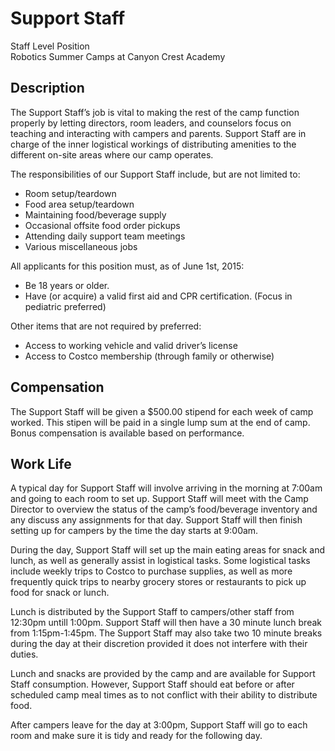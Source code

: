 # Support Staff
Staff Level Position  
Robotics Summer Camps at Canyon Crest Academy

## Description
The Support Staff’s job is vital to making the rest of the camp function properly by letting directors, room leaders, and counselors focus on teaching and interacting with campers and parents. Support Staff are in charge of the inner logistical workings of distributing amenities to the different on-site areas where our camp operates. 

The responsibilities of our Support Staff include, but are not limited to:

- Room setup/teardown
- Food area setup/teardown
- Maintaining food/beverage supply
- Occasional offsite food order pickups
- Attending daily support team meetings
- Various miscellaneous jobs

All applicants for this position must, as of June 1st, 2015:

- Be 18 years or older.
- Have (or acquire) a valid first aid and CPR certification. (Focus in pediatric preferred)

Other items that are not required by preferred:

- Access to working vehicle and valid driver’s license
- Access to Costco membership (through family or otherwise)

## Compensation
The Support Staff will be given a $500.00 stipend for each week of camp worked. This stipen will be paid in a single lump sum at the end of camp. Bonus compensation is available based on performance.

## Work Life
A typical day for Support Staff will involve arriving in the morning at 7:00am and going to each room to set up. Support Staff will meet with the Camp Director to overview the status of the camp’s food/beverage inventory and any discuss any assignments for that day. Support Staff will then finish setting up for campers by the time the day starts at 9:00am.

During the day, Support Staff will set up the main eating areas for snack and lunch, as well as generally assist in logistical tasks. Some logistical tasks include weekly trips to Costco to purchase supplies, as well as more frequently quick trips to nearby grocery stores or restaurants to pick up food for snack or lunch.

Lunch is distributed by the Support Staff to campers/other staff  from 12:30pm untill 1:00pm. Support Staff will then have a 30 minute lunch break from 1:15pm-1:45pm. The Support Staff may also take two 10 minute breaks during the day at their discretion provided it does not interfere with their duties.

Lunch and snacks are provided by the camp and are available for Support Staff consumption. However, Support Staff should eat before or after scheduled camp meal times as to not conflict with their ability to distribute food.

After campers leave for the day at 3:00pm, Support Staff will go to each room and make sure it is tidy and ready for the following day. 
